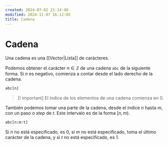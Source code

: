 ```yaml
---
created: 2024-07-02 21:14:48
modified: 2024-11-07 16:12:05
title: Cadena
---
```


# Cadena

Una cadena es una [[Vector|Lista]] de carácteres.

Podemos obtener el carácter $n \in \mathbb{Z}$ de una cadena `abc` de la siguiente forma. Si $n$ es negativo, comienza a contar desde el lado derecho de la cadena.

```python
abc[n]
```

> [! important]
> El índice de los elementos de una cadena comienza en $0$.

También podemos tomar una parte de la cadena, desde el índice $n$ hasta $m$, con un paso o *step* de $t$. Este intervalo es de la forma $[n, m)$.

```python
abc[n:m:t]
```

Si $n$ no está especificado, es $0$, si $m$ no está especificado, toma el último carácter de la cadena, y si $t$ no está especificado, es $1$.
